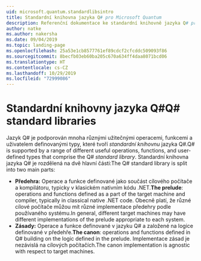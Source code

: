 ```yaml
---
uid: microsoft.quantum.standardlibsintro
title: Standardní knihovna jazyka Q# pro Microsoft Quantum
description: Referenční dokumentace ke standardní knihovně jazyka Q# pro Microsoft Quantum
author: natke
ms.author: nakersha
ms.date: 09/04/2019
ms.topic: landing-page
ms.openlocfilehash: 25a53e1cb8577761ef89cdcf2cfcddc509093f86
ms.sourcegitcommit: 8becfb03eb60ba205c670a634ff4daa8071bcd06
ms.translationtype: HT
ms.contentlocale: cs-CZ
ms.lasthandoff: 10/29/2019
ms.locfileid: "72999086"
---
```

# <a name="q-standard-libraries"></a><span data-ttu-id="459c0-103">Standardní knihovny jazyka Q#</span><span class="sxs-lookup"><span data-stu-id="459c0-103">Q# standard libraries</span></span> #

<span data-ttu-id="459c0-104">Jazyk Q# je podporován mnoha různými užitečnými operacemi, funkcemi a uživatelem definovanými typy, které tvoří *standardní knihovnu* jazyka Q#.</span><span class="sxs-lookup"><span data-stu-id="459c0-104">Q# is supported by a range of different useful operations, functions, and user-defined types that comprise the Q# *standard library*.</span></span>
<span data-ttu-id="459c0-105">Standardní knihovna jazyka Q# je rozdělená na dvě hlavní části:</span><span class="sxs-lookup"><span data-stu-id="459c0-105">The Q# standard library is split into two main parts:</span></span>

- <span data-ttu-id="459c0-106">**Předehra:** Operace a funkce definované jako součást cílového počítače a kompilátoru, typicky v klasickém nativním kódu .NET.</span><span class="sxs-lookup"><span data-stu-id="459c0-106">**The prelude**: operations and functions defined as a part of the target machine and compiler, typically in classical native .NET code.</span></span>
  <span data-ttu-id="459c0-107">Obecně platí, že různé cílové počítače můžou mít různé implementace předehry podle používaného systému.</span><span class="sxs-lookup"><span data-stu-id="459c0-107">In general, different target machines may have different implementations of the prelude appropriate to each system.</span></span>
- <span data-ttu-id="459c0-108">**Zásady:** Operace a funkce definované v jazyku Q# a založené na logice definované v předehře.</span><span class="sxs-lookup"><span data-stu-id="459c0-108">**The canon**: operations and functions defined in Q# building on the logic defined in the prelude.</span></span>
  <span data-ttu-id="459c0-109">Implementace zásad je nezávislá na cílových počítačích.</span><span class="sxs-lookup"><span data-stu-id="459c0-109">The canon implementation is agnostic with respect to target machines.</span></span>
<span data-ttu-id="459c0-110">&nbsp; &nbsp; &nbsp; &nbsp; &nbsp; &nbsp; &nbsp; &nbsp; &nbsp; &nbsp; &nbsp; &nbsp; &nbsp; &nbsp; &nbsp; &nbsp; &nbsp; &nbsp; &nbsp; &nbsp; &nbsp; &nbsp; &nbsp; &nbsp;</span><span class="sxs-lookup"><span data-stu-id="459c0-110">&nbsp; &nbsp; &nbsp; &nbsp; &nbsp; &nbsp; &nbsp; &nbsp; &nbsp; &nbsp; &nbsp; &nbsp; &nbsp; &nbsp; &nbsp; &nbsp; &nbsp; &nbsp; &nbsp; &nbsp; &nbsp; &nbsp; &nbsp; &nbsp;</span></span>
